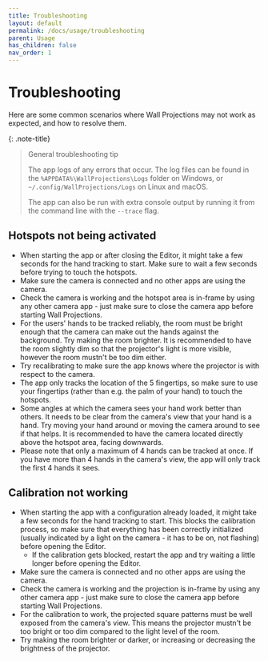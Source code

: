 ```yaml
---
title: Troubleshooting
layout: default
permalink: /docs/usage/troubleshooting
parent: Usage
has_children: false
nav_order: 1
---
```


# Troubleshooting

Here are some common scenarios where Wall Projections may not work as expected, and how to resolve them.

{: .note-title}
> General troubleshooting tip
>
> The app logs of any errors that occur. The log files can be found in the `%APPDATA%\WallProjections\Logs` folder 
> on Windows, or `~/.config/WallProjections/Logs` on Linux and macOS.
>
> The app can also be run with extra console output by running it from the command line with the `--trace` flag.

## Hotspots not being activated

- When starting the app or after closing the Editor, it might take a few seconds for the hand tracking to start.
  Make sure to wait a few seconds before trying to touch the hotspots.
- Make sure the camera is connected and no other apps are using the camera.
- Check the camera is working and the hotspot area is in-frame by using any other camera app - just make sure to
  close the camera app before starting Wall Projections.
- For the users' hands to be tracked reliably, the room must be bright enough that the camera can make out the hands
  against the background. Try making the room brighter. It is recommended to have the room slightly dim so that the
  projector's light is more visible, however the room mustn't be too dim either.
- Try recalibrating to make sure the app knows where the projector is with respect to the camera.
- The app only tracks the location of the 5 fingertips, so make sure to use your fingertips (rather than e.g. the palm
  of your hand) to touch the hotspots.
- Some angles at which the camera sees your hand work better than others. It needs to be clear from the camera's view
  that your hand is a hand. Try moving your hand around or moving the camera around to see if that helps. It is
  recommended to have the camera located directly above the hotspot area, facing downwards.
- Please note that only a maximum of 4 hands can be tracked at once. If you have more than 4 hands in the camera's view,
  the app will only track the first 4 hands it sees.

## Calibration not working

- When starting the app with a configuration already loaded, it might take a few seconds for the hand tracking to start.
  This blocks the calibration process, so make sure that everything has been correctly initialized
  (usually indicated by a light on the camera - it has to be on, not flashing) before opening the Editor.
    - If the calibration gets blocked, restart the app and try waiting a little longer before opening the Editor.
- Make sure the camera is connected and no other apps are using the camera.
- Check the camera is working and the projection is in-frame by using any other camera app - just make sure to close the
  camera app before starting Wall Projections.
- For the calibration to work, the projected square patterns must be well exposed from the camera's view. This means
  the projector mustn't be too bright or too dim compared to the light level of the room.
- Try making the room brighter or darker, or increasing or decreasing the brightness of the projector.
